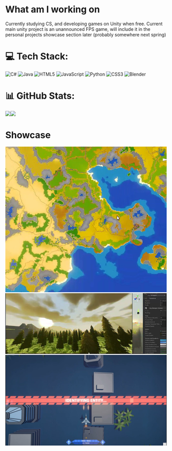# What am I working on

Currently studying CS, and developing games on Unity when free. Current main unity project is an unannounced FPS game, will include it in the personal projects showcase section later (probably somewhere next spring)

# 💻 Tech Stack:
![C#](https://img.shields.io/badge/c%23-%23239120.svg?style=for-the-badge&logo=c-sharp&logoColor=white) ![Java](https://img.shields.io/badge/java-%23ED8B00.svg?style=for-the-badge&logo=openjdk&logoColor=white) ![HTML5](https://img.shields.io/badge/html5-%23E34F26.svg?style=for-the-badge&logo=html5&logoColor=white) ![JavaScript](https://img.shields.io/badge/javascript-%23323330.svg?style=for-the-badge&logo=javascript&logoColor=%23F7DF1E) ![Python](https://img.shields.io/badge/python-3670A0?style=for-the-badge&logo=python&logoColor=ffdd54) ![CSS3](https://img.shields.io/badge/css3-%231572B6.svg?style=for-the-badge&logo=css3&logoColor=white) ![Blender](https://img.shields.io/badge/blender-%23F5792A.svg?style=for-the-badge&logo=blender&logoColor=white)
# 📊 GitHub Stats:
![](http://github-profile-summary-cards.vercel.app/api/cards/most-commit-language?username=Janitus&theme=github_dark)![](http://github-profile-summary-cards.vercel.app/api/cards/profile-details?username=Janitus&theme=github_dark) 

<!-- Proudly created with GPRM ( https://gprm.itsvg.in ) -->

# Showcase

![Img1](https://github.com/Janitus/Janitus/blob/main/media/mapgen1.jpg)
![Img2](https://github.com/Janitus/Janitus/blob/main/media/Terrain.jpg)
![Img3](https://github.com/Janitus/Janitus/blob/main/media/Suihkari.jpg)
